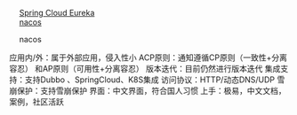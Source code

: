 

&emsp; [Spring Cloud Eureka](/docs/microService/SpringCloudNetflix/Eureka.md)  
&emsp; [nacos](/docs/microService/SpringCloudNetflix/nacos.md)  

<!-- 
https://blog.csdn.net/wr_java/article/details/119977368
-->



&emsp; nacos  

应用内/外：属于外部应用，侵入性小
ACP原则：通知遵循CP原则（一致性+分离容忍） 和AP原则（可用性+分离容忍）
版本迭代：目前仍然进行版本迭代
集成支持：支持Dubbo 、SpringCloud、K8S集成
访问协议：HTTP/动态DNS/UDP
雪崩保护：支持雪崩保护
界面：中文界面，符合国人习惯
上手：极易，中文文档，案例，社区活跃

